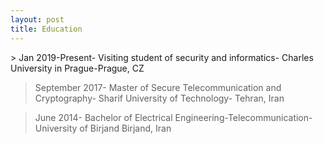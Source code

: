 ```yaml
---
layout: post
title: Education
---
```

<p contenteditable="true">
  >  Jan 2019-Present- Visiting student of security and informatics- Charles University in Prague-Prague, CZ
</p>

  >  September 2017- Master of Secure Telecommunication and Cryptography- Sharif University of Technology- Tehran, Iran

  >  June 2014- Bachelor of Electrical Engineering-Telecommunication- University of Birjand Birjand, Iran
